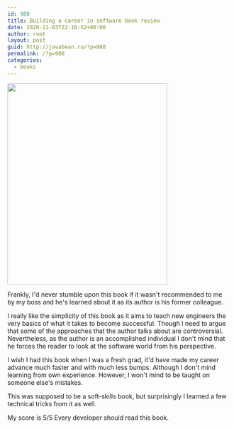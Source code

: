 ```yaml
---
id: 988
title: Building a career in software book review
date: 2020-11-03T22:16:52+00:00
author: root
layout: post
guid: http://javabean.ru/?p=988
permalink: /?p=988
categories:
  - books
---
```



<img class="alignleft" width="360" height="452" src="https://images.springer.com/sgw/books/medium/9781484261460.jpg"/>
<p>Frankly, I'd never stumble upon this book if it wasn't recommended to me by my boss and he's learned about it as its author is his former colleague.</p>

<p>I really like the simplicity of this book as it aims to teach new engineers the very basics of what it takes to become successful. Though I need to argue that some of the approaches that the author talks about are controversial. Nevertheless, as the author is an accomplished individual I don't mind that he forces the reader to look at the software world from his perspective.</p>

<p>I wish I had this book when I was a fresh grad, it'd have made my career advance much faster and with much less bumps. Although I don't mind learning from own experience. However, I won't mind to be taught on someone else's mistakes.</p>

<p>This was supposed to be a soft-skills book, but surprisingly I learned a few technical tricks from it as well. </p>

<p>My score is 5/5 Every developer should read this book.</p>

